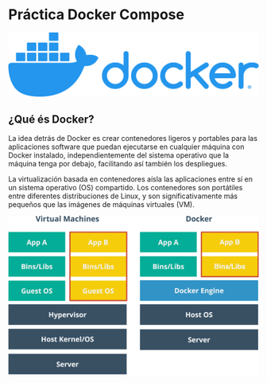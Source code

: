 # Práctica Docker Compose

![alt text](./img/banner.png)

## ¿Qué és Docker?

La idea detrás de Docker es crear contenedores ligeros y portables para las aplicaciones software que puedan ejecutarse en cualquier máquina con Docker instalado, independientemente del sistema operativo que la máquina tenga por debajo, facilitando así también los despliegues.

La virtualización basada en contenedores aísla las aplicaciones entre sí en un sistema operativo (OS) compartido. Los contenedores son portátiles entre diferentes distribuciones de Linux, y son significativamente más pequeños que las imágenes de máquinas virtuales (VM).

![alt text](./img/docker-vs-virtual-machines.png)

